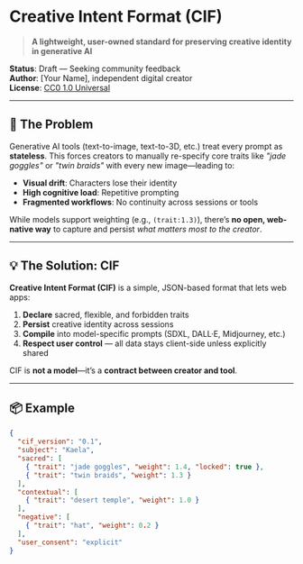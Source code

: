 # Creative Intent Format (CIF)

> **A lightweight, user-owned standard for preserving creative identity in generative AI**

**Status**: Draft — Seeking community feedback  
**Author**: [Your Name], independent digital creator  
**License**: [CC0 1.0 Universal](LICENSE)

---

## 🎯 The Problem

Generative AI tools (text-to-image, text-to-3D, etc.) treat every prompt as **stateless**. This forces creators to manually re-specify core traits like *"jade goggles"* or *"twin braids"* with every new image—leading to:

- **Visual drift**: Characters lose their identity  
- **High cognitive load**: Repetitive prompting  
- **Fragmented workflows**: No continuity across sessions or tools  

While models support weighting (e.g., `(trait:1.3)`), there’s **no open, web-native way** to capture and persist *what matters most to the creator*.

---

## 💡 The Solution: CIF

**Creative Intent Format (CIF)** is a simple, JSON-based format that lets web apps:

1. **Declare** sacred, flexible, and forbidden traits  
2. **Persist** creative identity across sessions  
3. **Compile** into model-specific prompts (SDXL, DALL·E, Midjourney, etc.)  
4. **Respect user control** — all data stays client-side unless explicitly shared

CIF is **not a model**—it’s a **contract between creator and tool**.

---

## 📦 Example

```json
{
  "cif_version": "0.1",
  "subject": "Kaela",
  "sacred": [
    { "trait": "jade goggles", "weight": 1.4, "locked": true },
    { "trait": "twin braids", "weight": 1.3 }
  ],
  "contextual": [
    { "trait": "desert temple", "weight": 1.0 }
  ],
  "negative": [
    { "trait": "hat", "weight": 0.2 }
  ],
  "user_consent": "explicit"
}
